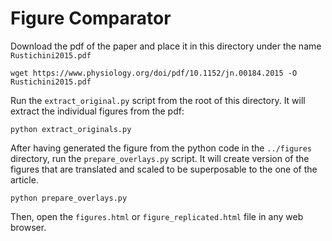 # Figure Comparator

Download the pdf of the paper and place it in this directory under the name `Rustichini2015.pdf`
```
wget https://www.physiology.org/doi/pdf/10.1152/jn.00184.2015 -O Rustichini2015.pdf
```

Run the `extract_original.py` script from the root of this directory. It will extract the individual figures from the pdf:
```
python extract_originals.py
```

After having generated the figure from the python code in the `../figures` directory, run the `prepare_overlays.py` script. It will create version of the figures that are translated and scaled to be superposable to the one of the article.
```
python prepare_overlays.py
```

Then, open the `figures.html` or `figure_replicated.html` file in any web browser.
